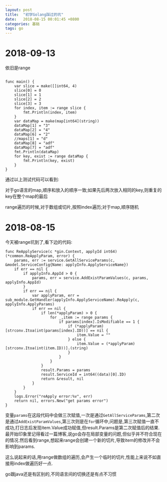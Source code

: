 ```yaml
---
layout: post
title:  "初学Golang踩过的坑"
date:   2018-08-15 00:01:45 +0800
categories: 基础
tags: go
---
```



# 2018-09-13

依旧是range

~~~

func main() {
	var slice = make([]int64, 4)
	slice[0] = 0
	slice[1] = 1
	slice[2] = 2
	slice[3] = 3
	for index, item := range slice {
		fmt.Println(index, item)
	}
	var dataMap = make(map[int64](string))
	dataMap[1] = "3"
	dataMap[2] = "4"
	dataMap[6] = "2"
	//maps[1] = "d"
	dataMap[8] = "adf"
	dataMap[7] = "adf"
	fmt.Println(dataMap)
	for key, exist := range dataMap {
		fmt.Println(key, exist)
	}
}

~~~

通过以上测试代码可以看到:

对于go语言的map,顺序和放入的顺序一致;如果先后两次放入相同的key,则重复的key在整个map的最后

range遍历的时候,对于数组或切片,按照index遍历;对于map,顺序随机

# 2018-08-15
今天被range坑到了,看下边的代码:

~~~
func ReApplyService(c *gin.Context, applyId int64) (*common.ReApplyParam, error) {
	params, err := service.GetAllServiceParams(c, &model.ServiceConfig{Name: applyInfo.ApplyServiceName})
	if err == nil {
		if applyInfo.AppId > 0 {
			params, err = service.AddExistParamValues(c, params, applyInfo.AppId)
		}
		if err == nil {
			var applyParam, err = sub_module.GetHandler(applyInfo.ApplyServiceName).ReApply(c, applyInfo.ApplyParams)
			if err == nil {
				if len(*applyParam) > 0 {
					for _,item := range params {
						if params[index].IsModifiable == 1 {
							if (*applyParam)[strconv.Itoa(int(params[index].ID))] == nil {
								item.Value = ""
							} else {
								item.Value = (*applyParam)[strconv.Itoa(int(item.ID))].(string)
							}
						}
					}
				}      
				result.Params = params
				result.ServiceId = int64((data)[0].ID)
				return &result, nil
			}
		}
	}
	logs.Error("reApply error:%v", err)
	return nil, errors.New("get params error")
}
~~~

变量`params`在这段代码中会做三次赋值,一次是通过`GetAllServiceParams`,第二次是通过`AddExistParamValues`,第三次则是在`for`循环中,问题是,第三次赋值一直不成功,打日志后发现item.Value成功赋值,但result.Params是第二次赋值后的结果.最开始印象里记得看过一篇博客,说go会存在局部变量的问题,但似乎并不符合现在的情况.然后看到range,想起来range会创建一个新的切片,导致item的修改并不会影响到params.

这么说起来的话,用range做数组的遍历,会产生一个临时的切片,性能上来说不如直接用index做遍历好一点.

go跟java还是有区别的,不同语言间的切换还是有点不习惯
